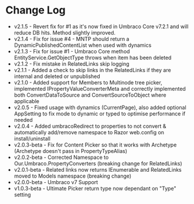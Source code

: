 # Change Log #

- v2.1.5 - Revert fix for #1 as it's now fixed in Umbraco Core v7.2.1 and will reduce DB hits. Method slightly improved. 
- v2.1.4 - Fix for issue #4 - MNTP should return a DynamicPublishedContentList when used with dynamics
- v2.1.3 - Fix for issue #1 - Umbraco Core method EntityService.GetObjectType throws when item has been deleted
- v2.1.2 - Fix mistake in RelatedLinks skip logging
- v2.1.1 - Added a check to skip links in the RelatedLinks if they are internal and deleted or unpublished
- v2.1.0 - Added support for Members to Multinode tree picker, implemented IPropertyValueConverterMeta and correctly implemented both ConvertDataToSource and ConvertSourceToObject where applicable
- v2.0.5 - Fixed usage with dynamics (CurrentPage), also added optional AppSetting to fix mode to dynamic or typed to optimise performance if needed
- v2.0.4 - Added umbracoRedirect to properties to not convert & automatically add/remove namespace to Razor web.config on install/uninstall
- v2.0.3-beta - Fix for Content Picker so that it works with Archetype (Archetype doesn't pass in PropertyTypeAlias)
- v2.0.2-beta - Corrected Namespace to Our.Umbraco.PropertyConverters (breaking change for RelatedLinks)
- v2.0.1-beta - Related links now returns IEnumerable and RelatedLinks moved to Models namespace (breaking change)
- v2.0.0-beta - Umbraco v7 Support
- v1.0.3-beta - Ultimate Picker return type now dependant on "Type" setting